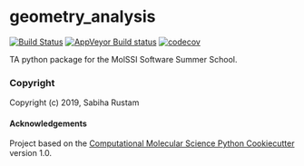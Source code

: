 geometry_analysis
==============================
[//]: # (Badges)
[![Build Status](https://travis-ci.org/sabiharustam/analysis_package.svg?branch=master)](https://travis-ci.org/sabiharustam/analysis_package)
[![AppVeyor Build status](https://ci.appveyor.com/api/projects/status/REPLACE_WITH_APPVEYOR_LINK/branch/master?svg=true)](https://ci.appveyor.com/project/REPLACE_WITH_OWNER_ACCOUNT/geometry_analysis/branch/master)
[![codecov](https://codecov.io/gh/REPLACE_WITH_OWNER_ACCOUNT/geometry_analysis/branch/master/graph/badge.svg)](https://codecov.io/gh/REPLACE_WITH_OWNER_ACCOUNT/geometry_analysis/branch/master)

TA python package for the MolSSI Software Summer School.

### Copyright

Copyright (c) 2019, Sabiha Rustam


#### Acknowledgements
 
Project based on the 
[Computational Molecular Science Python Cookiecutter](https://github.com/molssi/cookiecutter-cms) version 1.0.
